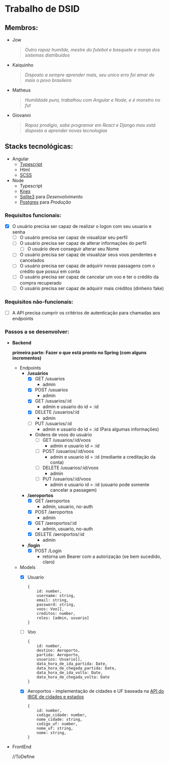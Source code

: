 # Trabalho de DSID

## Membros:

- Jow

    > *Outro rapaz humilde, mestre do futebol e basquete e manja dos sistemas distribuídos*

- Kaiquinho

    > *Disposto a sempre aprender mais, seu unico erro foi amar de mais o povo brasileiro*

- Matheus

    > *Humildade pura, trabalhou com Angular e Node, e é monstro no fut*

- Giovanni

    > *Rapaz prodígio, sabe programar em React e Django mas está disposto a aprender novas tecnologias*

## Stacks tecnológicas:

- Angular
    - [Typescript](https://www.typescriptlang.org/)
    - Html
    - [SCSS](https://sass-lang.com/documentation/syntax)
- Node
    - Typescript
    - [Knex](http://knexjs.org/)
    - [Sqlite3](https://www.sqlite.org/docs.html) para *Desenvolvimento*
    - [Postgres](https://www.postgresql.org/) para *Produção*

### Requisitos funcionais:

- [X]  O usuário precisa ser capaz de realizar o logon com seu usuario e senha
    - [ ]  O usuário precisa ser capaz de visualizar seu perfil
    - [ ]  O usuário precisa ser capaz de alterar informações do perfil
        - [ ]  O usuário deve conseguir alterar seu Nome
    - [ ]  O usuário precisa ser capaz de visualizar seus voos pendentes e cancelados
    - [ ]  O usuário precisa ser capaz de adquirir novas passagens com o crédito que possui em conta
    - [ ]  O usuário precisa ser capaz de cancelar um voo e ter o crédito da compra recuperado
    - [ ]  O usuário precisa ser capaz de adquirir mais créditos (dinheiro fake)

### Requisitos não-funcionais:

- [ ]  A API precisa cumprir os critérios de autenticação para chamadas aos endpoints

### Passos a se desenvolver:

- **Backend**

    **primeira parte: Fazer o que está pronto no Spring (com alguns incrementos)**

    - Endpoints
        - **/usuários**
            - [X]  GET /usuarios
                - admin
            - [X]  POST /usuarios
                - admin
            - [X]  GET /usuarios/:id
                - admin e usuario do id = :id
            - [X]  DELETE /usuarios/:id
                - admin
            - [ ]  PUT /usuarios/:id
                - admin e usuario do id = :id (Para algumas informações)
            - Ordens de voos do usuário
                - [ ]  GET /usuarios/:id/voos
                    - admin e usuario id = :id
                - [ ]  POST /usuarios/:id/voos
                    - admin e usuario id = :id (mediante a creditação da conta)
                - [ ]  DELETE /usuarios/:id/voos
                    - admin
                - [ ]  PUT /usuarios/:id/voos
                    - admin e usuario id = :id (usuario pode somente cancelar a passagem)
        - **/aeroportos**
            - [X]  GET /aeroportos
                - admin, usuario, no-auth
            - [X]  POST /aeroportos
                - admin
            - [X]  GET /aeroportos/:id
                - admin, usuario, no-auth
            - [X]  DELETE /aeroportos/:id
                - admin
        - **/login**
            - [X]  POST /Login
                - retorna um Bearer com a autorização (se bem sucedido, claro)

    - Models
        - [X]  Usuario

            ```tsx
            {
            	id: number,
            	username: string,
            	email: string,
            	password: string,
            	voos: Voo[],
            	creditos: number,
            	roles: [admin, usuario]
            }
            ```

        - [ ]  Voo

            ```tsx
            {
            	id: number,
            	destino: Aeroporto,
            	partida: Aeroporto,
            	usuarios: Usuario[],
            	data_hora_de_ida_partida: Date,
            	data_hora_de_chegada_partida: Date,
            	data_hora_de_ida_volta: Date,
            	data_hora_de_chegada_volta: Date
            }
            ```

        - [X]  Aeroportos - implementação de cidades e UF baseada na [API do IBGE de cidades e estados](https://servicodados.ibge.gov.br/api/docs/localidades?versao=1)

            ```tsx
            {
            	id: number,
            	codigo_cidade: number,
            	nome_cidade: string,
            	codigo_uf: number,
            	nome_uf: string,
            	nome: string,
            }
            ```

- FrontEnd

    //ToDefine
